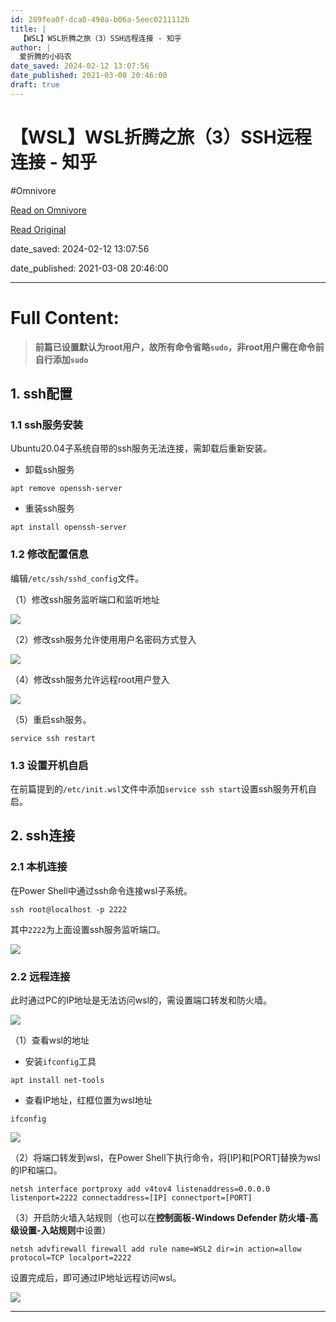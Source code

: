 ```yaml
---
id: 289fea0f-dca0-498a-b06a-5eec0211112b
title: |
  【WSL】WSL折腾之旅（3）SSH远程连接 - 知乎
author: |
  爱折腾的小码农
date_saved: 2024-02-12 13:07:56
date_published: 2021-03-08 20:46:00
draft: true
---
```


# 【WSL】WSL折腾之旅（3）SSH远程连接 - 知乎
#Omnivore

[Read on Omnivore](https://omnivore.app/me/wsl-wsl-3-ssh-18d9e811504)

[Read Original](https://zhuanlan.zhihu.com/p/355748937)

date_saved: 2024-02-12 13:07:56

date_published: 2021-03-08 20:46:00

--- 

# Full Content: 

> **前篇已设置默认为root用户，故所有命令省略`sudo`，非root用户需在命令前自行添加`sudo`**  

## 1\. ssh配置

### 1.1 ssh服务安装

Ubuntu20.04子系统自带的ssh服务无法连接，需卸载后重新安装。

* 卸载ssh服务

`apt remove openssh-server`

* 重装ssh服务

`apt install openssh-server`

### 1.2 修改配置信息

编辑`/etc/ssh/sshd_config`文件。

（1）修改ssh服务监听端口和监听地址

![](https://proxy-prod.omnivore-image-cache.app/404x74,sdDGggu4t4P0S_Bln80HnhAoBA1NEpli6wUZbpHyvoR8/https://pic1.zhimg.com/v2-ac1ae4cbf52b7c9ce586cec013459e74_b.jpg)

（2）修改ssh服务允许使用用户名密码方式登入

![](https://proxy-prod.omnivore-image-cache.app/602x90,sHDV2ZGQzLNfZ7sCdIqjrI_3qNn0bpHyWPD0ny7ovEGk/https://pic2.zhimg.com/v2-187a09a497a5481937423660371e3491_b.jpg)

（4）修改ssh服务允许远程root用户登入

![](https://proxy-prod.omnivore-image-cache.app/511x77,sHBiqdZaTMR87Q7dwvAqxkvSkNBB-IMBI_RA5ht2s-jg/https://pic1.zhimg.com/v2-08fd360c30c8a743862f323684945df0_b.jpg)

（5）重启ssh服务。

`service ssh restart`

### 1.3 设置开机自启

在前篇提到的`/etc/init.wsl`文件中添加`service ssh start`设置ssh服务开机自启。

## 2\. ssh连接

### 2.1 本机连接

在Power Shell中通过ssh命令连接wsl子系统。

`ssh root@localhost -p 2222`

其中`2222`为上面设置ssh服务监听端口。

![](https://proxy-prod.omnivore-image-cache.app/1030x546,skVp5rQtqO4zS6nK3yRHuZlfAb8xvuU2Nv3_rinkLvGw/https://pic3.zhimg.com/v2-0eb021655e00afc68166eee102ce02ca_b.jpg)

### 2.2 远程连接

此时通过PC的IP地址是无法访问wsl的，需设置端口转发和防火墙。

![](https://proxy-prod.omnivore-image-cache.app/1019x194,sklc8rt6y3BvmnAQvHtd_JaCCEZAHNjyFIj2c-R5wSKo/https://pic3.zhimg.com/v2-001ffbb34c926e0a449d96cd215988aa_b.jpg)

（1）查看wsl的地址

* 安装`ifconfig`工具

`apt install net-tools`

* 查看IP地址，红框位置为wsl地址

`ifconfig`

![](https://proxy-prod.omnivore-image-cache.app/969x542,sxrfHE7uQGR3cbqGKKtrGVuhscXz6LWFUja_wophCf0g/https://pic3.zhimg.com/v2-bd303ca178a0e69b76a0c16f69d5467a_b.jpg)

（2）将端口转发到wsl，在Power Shell下执行命令，将\[IP\]和\[PORT\]替换为wsl的IP和端口。

`netsh interface portproxy add v4tov4 listenaddress=0.0.0.0 listenport=2222 connectaddress=[IP] connectport=[PORT]`

（3）开启防火墙入站规则（也可以在**控制面板-Windows Defender 防火墙-高级设置-入站规则**中设置）

`netsh advfirewall firewall add rule name=WSL2 dir=in action=allow protocol=TCP localport=2222`

设置完成后，即可通过IP地址远程访问wsl。

![](https://proxy-prod.omnivore-image-cache.app/1198x519,sJd_6uogLVzbaM-0FELVMhcwNXhnEJ-ZCU5DrVRSLrCM/https://pic1.zhimg.com/v2-0df4d3c1322f0c2f5ad89d0b841e1bf8_b.jpg)

---

